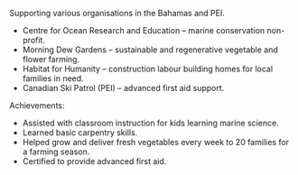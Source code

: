 Supporting various organisations in the Bahamas and PEI.
- Centre for Ocean Research and Education – marine conservation non-profit.
- Morning Dew Gardens – sustainable and regenerative vegetable and flower farming.
- Habitat for Humanity – construction labour building homes for local families in need.
- Canadian Ski Patrol (PEI) – advanced first aid support.

Achievements:
- Assisted with classroom instruction for kids learning marine science.
- Learned basic carpentry skills.
- Helped grow and deliver fresh vegetables every week to 20 families for a farming season.
- Certified to provide advanced first aid.